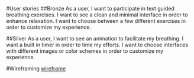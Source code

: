 #User stories
##Bronze
As a user, I want to participate in text guided breathing exercises. I want to see a clean and minimal interface in order to enhance relaxation. I want to choose between a few different exercises in order to customize my experience.

##Silver
As a user, I want to see an animation to facilitate my breathing. I want a built in timer in order to time my efforts. I want to choose interfaces with different images or color schemes in order to customize my experience.

#Wireframing
[wireframe](https://wireframe.cc/uoNyum)
